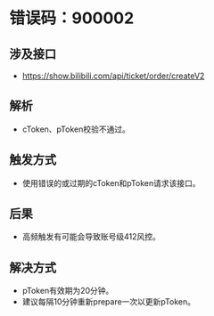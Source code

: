 # 错误码：900002

## 涉及接口
- https://show.bilibili.com/api/ticket/order/createV2

## 解析
- cToken、pToken校验不通过。

## 触发方式
- 使用错误的或过期的cToken和pToken请求该接口。

## 后果
- 高频触发有可能会导致账号级412风控。

## 解决方式
- pToken有效期为20分钟。
- 建议每隔10分钟重新prepare一次以更新pToken。